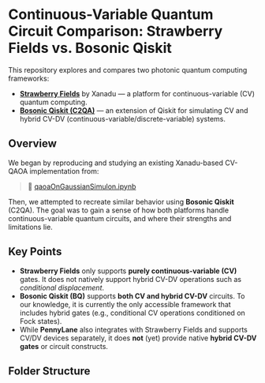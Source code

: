 # Continuous-Variable Quantum Circuit Comparison: Strawberry Fields vs. Bosonic Qiskit

This repository explores and compares two photonic quantum computing frameworks:

- [**Strawberry Fields**](https://strawberryfields.ai) by Xanadu — a platform for continuous-variable (CV) quantum computing.
- [**Bosonic Qiskit (C2QA)**](https://github.com/C2QA/bosonic-qiskit) — an extension of Qiskit for simulating CV and hybrid CV-DV (continuous-variable/discrete-variable) systems.

## Overview

We began by reproducing and studying an existing Xanadu-based CV-QAOA implementation from:

> 📎 [qaoaOnGaussianSimulon.ipynb](https://github.com/mhakimih1988/CommercialBosonicQCSurvey/blob/main/XanaduSF/qaoaOnGaussianSimulon.ipynb)

Then, we attempted to recreate similar behavior using **Bosonic Qiskit** (C2QA). The goal was to gain a sense of how both platforms handle continuous-variable quantum circuits, and where their strengths and limitations lie.

## Key Points

- **Strawberry Fields** only supports **purely continuous-variable (CV)** gates. It does not natively support hybrid CV-DV operations such as *conditional displacement*.
- **Bosonic Qiskit (BQ)** supports **both CV and hybrid CV-DV** circuits. To our knowledge, it is currently the only accessible framework that includes hybrid gates (e.g., conditional CV operations conditioned on Fock states).
- While **PennyLane** also integrates with Strawberry Fields and supports CV/DV devices separately, it does **not** (yet) provide native **hybrid CV-DV gates** or circuit constructs.

## Folder Structure


